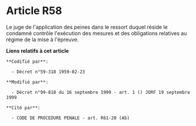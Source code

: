 # Article R58

Le juge de l'application des peines dans le ressort duquel réside le condamné contrôle l'exécution des mesures et des
obligations relatives au régime de la mise à l'épreuve.

**Liens relatifs à cet article**

	**Codifié par**:

	  - Décret n°59-318 1959-02-23

	**Modifié par**:

	  - Décret n°99-818 du 16 septembre 1999 - art. 1 () JORF 19 septembre 1999

	**Cité par**:

	  - CODE DE PROCEDURE PENALE - art. R61-20 (Ab)
